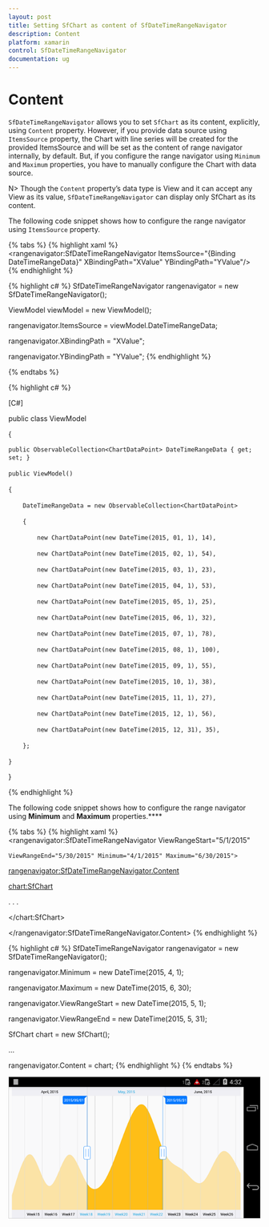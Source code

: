 ```yaml
---
layout: post
title: Setting SfChart as content of SfDateTimeRangeNavigator
description: Content
platform: xamarin
control: SfDateTimeRangeNavigator
documentation: ug
---
```


# Content

`SfDateTimeRangeNavigator` allows you to set `SfChart` as its content, explicitly, using `Content` property. However, if you provide data source using `ItemsSource` property, the Chart with line series will be created for the provided ItemsSource and will be set as the content of range navigator internally, by default. But, if you configure the range navigator using `Minimum` and `Maximum` properties, you have to manually configure the Chart with data source.

N> Though the `Content` property’s data type is View and it can accept any View as its value, `SfDateTimeRangeNavigator` can display only SfChart as its content.

The following code snippet shows how to configure the range navigator using `ItemsSource` property.

{% tabs %}
{% highlight xaml %}
<rangenavigator:SfDateTimeRangeNavigator ItemsSource="{Binding DateTimeRangeData}" XBindingPath="XValue" YBindingPath="YValue"/>
{% endhighlight %}

{% highlight c# %}
SfDateTimeRangeNavigator rangenavigator = new SfDateTimeRangeNavigator(); 

ViewModel viewModel = new ViewModel(); 

rangenavigator.ItemsSource = viewModel.DateTimeRangeData;

rangenavigator.XBindingPath = "XValue"; 

rangenavigator.YBindingPath = "YValue";
{% endhighlight %}


{% endtabs %}

{% highlight c# %}

[C#]

public class ViewModel

{

	public ObservableCollection<ChartDataPoint> DateTimeRangeData { get; set; }

	public ViewModel()

	{

		DateTimeRangeData = new ObservableCollection<ChartDataPoint>

		{

			new ChartDataPoint(new DateTime(2015, 01, 1), 14),

			new ChartDataPoint(new DateTime(2015, 02, 1), 54),

			new ChartDataPoint(new DateTime(2015, 03, 1), 23),

			new ChartDataPoint(new DateTime(2015, 04, 1), 53),

			new ChartDataPoint(new DateTime(2015, 05, 1), 25),

			new ChartDataPoint(new DateTime(2015, 06, 1), 32),

			new ChartDataPoint(new DateTime(2015, 07, 1), 78),

			new ChartDataPoint(new DateTime(2015, 08, 1), 100),

			new ChartDataPoint(new DateTime(2015, 09, 1), 55),

			new ChartDataPoint(new DateTime(2015, 10, 1), 38),

			new ChartDataPoint(new DateTime(2015, 11, 1), 27),

			new ChartDataPoint(new DateTime(2015, 12, 1), 56),

			new ChartDataPoint(new DateTime(2015, 12, 31), 35),

		};

	}

}

{% endhighlight %}

The following code snippet shows how to configure the range navigator using **Minimum** and **Maximum** properties.****

{% tabs %}
{% highlight xaml %}
<rangenavigator:SfDateTimeRangeNavigator ViewRangeStart="5/1/2015" 

	ViewRangeEnd="5/30/2015" Minimum="4/1/2015" Maximum="6/30/2015">

<rangenavigator:SfDateTimeRangeNavigator.Content>

<chart:SfChart>

. . .

</chart:SfChart>

</rangenavigator:SfDateTimeRangeNavigator.Content>
{% endhighlight %}

{% highlight c# %}
SfDateTimeRangeNavigator rangenavigator = new SfDateTimeRangeNavigator();

rangenavigator.Minimum = new DateTime(2015, 4, 1);

rangenavigator.Maximum = new DateTime(2015, 6, 30);

rangenavigator.ViewRangeStart = new DateTime(2015, 5, 1);

rangenavigator.ViewRangeEnd = new DateTime(2015, 5, 31);

SfChart chart = new SfChart();

...

rangenavigator.Content = chart;
{% endhighlight %}
{% endtabs %}

![](content_images/content_img1.png)